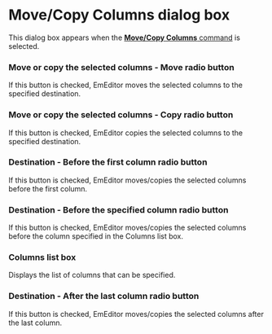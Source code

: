 # Move/Copy Columns dialog box

This dialog box appears when the
[**Move/Copy Columns** command](../../cmd/edit/move_column) is selected.

### Move or copy the selected columns - Move radio button

If this button is checked, EmEditor moves the selected columns to the specified destination.

### Move or copy the selected columns - Copy radio button

If this button is checked, EmEditor copies the selected columns to the specified destination.

### Destination - Before the first column radio button

If this button is checked, EmEditor moves/copies the selected columns before the first column.

### Destination - Before the specified column radio button

If this button is checked, EmEditor moves/copies the selected columns before the column specified in the Columns list box.

### Columns list box

Displays the list of columns that can be specified.

### Destination - After the last column radio button

If this button is checked, EmEditor moves/copies the selected columns after the last column.
